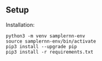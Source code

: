 ## Setup

Installation:

    python3 -m venv samplernn-env
    source samplernn-env/bin/activate
    pip3 install --upgrade pip
    pip3 install -r requirements.txt

